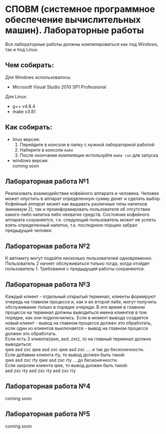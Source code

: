 # СПОВМ (системное программное обеспечение вычислительных машин). Лабораторные работы

Все лабораторные работы должны компилироваться как под Windows, так и под Linux.  
## Чем собирать:
Для Windows использовалось:
* Microsoft Visual Studio 2010 SP1 Professional

Для Linux:
* g++ v4.8.4
* make v3.81

## Как собирать:
* linux версия:
  1. Перейдите в консоли в папку с нужной лабораторной работой 
  2. Наберите в консоли `make`
  3. После окончания компиляции используйте `make run` для запуска
* windows версия:  
  coming soon

## Лабораторная работа №1
Реализовать взаимодействие кофейного аппарата и человека. Человек может 
опустить в аппарат определенную сумму денег и сделать выбор. Кофейный аппарат 
может как выдавать различные типы напитков (минимум 2), так и проинформировать 
пользователя об отсутствии какого-либо напитка либо нехватке средств. Состояние 
кофейного аппарата сохраняется, т.е. следующий пользователь может не успеть взять 
определенный напиток, т.к. последнюю порцию забрал предыдущий человек.

## Лабораторная работа №2
К автомату могут подойти несколько пользователей одновременно. 
Пользователь 2 начнет обслуживаться только тогда, когда отойдет пользователь 1.
Требоваиня с предыдущей работы сохраняются.

## Лабораторная работа №3
Каждый клиент - отдельный открытый терминал, клиенты формируют очередь на главном процессе и, как и во второй лабе,
могут получить обслуживание только в порядке очереди.
В это время в главном процессе на терминал должны выводиться имена клиентов в том порядке, как они подключились.
Если в момент вывода создается новый клиент - вывод на главном процессе должен это обработать, если один из клиентов
выключается - вывод на главном процессе должен это обработать.  
Если есть 3 клиента(qwe, asd, zxc), то на главный терминал должно выводиться:  
qwe asd zxc qwe asd zxc qwe asd zxc .... и так до бесконечности.  
Если добавим клиента rty, то вывод должен быть такой:  
qwe asd zxc rty qwe asd zxc rty ... до бесконечности.  
Если закроем клиента qwe, то вывод должен быть такой:  
asd zxc rty asd zxc rty asd zxc rty  

## Лабораторная работа №4
coming soon
## Лабораторная работа №5
coming soon
